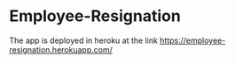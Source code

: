# Employee-Resignation

The app is deployed in heroku at the link https://employee-resignation.herokuapp.com/
